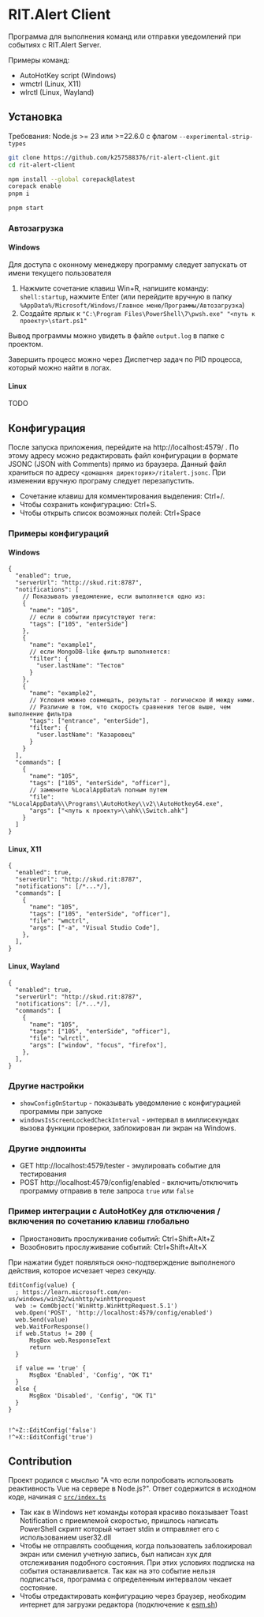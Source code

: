 # RIT.Alert Client

Программа для выполнения команд или отправки уведомлений при событиях с RIT.Alert Server.

Примеры команд:

- AutoHotKey script (Windows)
- wmctrl (Linux, X11)
- wlrctl (Linux, Wayland)

## Установка

Требования: Node.js >= 23 или >=22.6.0 c флагом `--experimental-strip-types`

```bash
git clone https://github.com/k257588376/rit-alert-client.git
cd rit-alert-client

npm install --global corepack@latest
corepack enable
pnpm i

pnpm start
```

### Автозагрузка

#### Windows

Для доступа с оконному менеджеру программу следует запускать от имени текущего пользователя

1. Нажмите сочетание клавиш Win+R, напишите команду: `shell:startup`,
   нажмите Enter (или перейдите вручную в папку `%AppData%/Microsoft/Windows/Главное меню/Программы/Автозагрузка`)
2. Создайте ярлык к `"C:\Program Files\PowerShell\7\pwsh.exe" "<путь к проекту>\start.ps1"`

Вывод программы можно увидеть в файле `output.log` в папке с проектом.

Завершить процесс можно через Диспетчер задач по PID процесса, который можно найти в логах.

#### Linux

TODO

## Конфигурация

После запуска приложения, перейдите на http://localhost:4579/ . По этому адресу можно редактировать файл конфигурации в формате JSONC (JSON with Comments) прямо из браузера. Данный файл храниться по адресу `<домашняя директория>/ritalert.jsonc`. При изменении вручную програму следует перезапустить.

- Сочетание клавиш для комментирования выделения: Сtrl+/. 
- Чтобы сохранить конфигурацию: Ctrl+S. 
- Чтобы открыть список возможных полей: Ctrl+Space

### Примеры конфигураций

#### Windows

```jsonc
{
  "enabled": true,
  "serverUrl": "http://skud.rit:8787",
  "notifications": [
    // Показывать уведомление, если выполняется одно из:
    {
      "name": "105",
      // если в событии присутствуют теги:
      "tags": ["105", "enterSide"]
    },
    {
      "name": "example1",
      // если MongoDB-like фильтр выполняется:
      "filter": {
        "user.lastName": "Тестов"
      }
    },
    {
      "name": "example2",
      // Условия можно совмещать, результат - логическое И между ними. 
      // Различие в том, что скорость сравнения тегов выше, чем выполнение фильтра
      "tags": ["entrance", "enterSide"],
      "filter": {
        "user.lastName": "Казаровец"
      }
    }
  ],
  "commands": [
    {
      "name": "105",
      "tags": ["105", "enterSide", "officer"],
      // замените %LocalAppData% полным путем
      "file": "%LocalAppData%\\Programs\\AutoHotkey\\v2\\AutoHotkey64.exe", 
      "args": ["<путь к проекту>\\ahk\\Switch.ahk"]
    }
  ]
}
```

#### Linux, X11

```jsonc
{
  "enabled": true,
  "serverUrl": "http://skud.rit:8787",
  "notifications": [/*...*/],
  "commands": [
    {
      "name": "105",
      "tags": ["105", "enterSide", "officer"],
      "file": "wmctrl",
      "args": ["-a", "Visual Studio Code"],
    },
  ],
}
```

#### Linux, Wayland
```jsonc
{
  "enabled": true,
  "serverUrl": "http://skud.rit:8787",
  "notifications": [/*...*/],
  "commands": [
    {
      "name": "105",
      "tags": ["105", "enterSide", "officer"],
      "file": "wlrctl",
      "args": ["window", "focus", "firefox"],
    },
  ],
}
```

### Другие настройки 

- `showConfigOnStartup` - показывать уведомление с конфигурацией программы при запуске
- `windowsIsScreenLockedCheckInterval` - интервал в миллисекундах вызова функции проверки, заблокирован ли экран на Windows.

### Другие эндпоинты

- GET http://localhost:4579/tester - эмулировать событие для тестирования
- POST http://localhost:4579/config/enabled - включить/отключить программу отправив в теле запроса `true` или `false`

### Пример интеграции с AutoHotKey для отключения / включения по сочетанию клавиш глобально

- Приостановить прослуживание событий: Ctrl+Shift+Alt+Z
- Возобновить прослуживание событий: Ctrl+Shift+Alt+X

При нажатии будет появляться окно-подтверждение выполненого действия, которое исчезает через секунду.

```ahk
EditConfig(value) {
  ; https://learn.microsoft.com/en-us/windows/win32/winhttp/winhttprequest
  web := ComObject('WinHttp.WinHttpRequest.5.1')
  web.Open('POST', 'http://localhost:4579/config/enabled')
  web.Send(value)
  web.WaitForResponse()
  if web.Status != 200 {
      MsgBox web.ResponseText
      return
  }  

  if value == 'true' {
      MsgBox 'Enabled', 'Config', "OK T1"
  }
  else {
      MsgBox 'Disabled', 'Config', "OK T1"
  }
}


!^+Z::EditConfig('false')
!^+X::EditConfig('true')
```

## Contribution

Проект родился с мыслью "А что если попробовать использовать реактивность Vue на сервере в Node.js?". Ответ содержится в исходном коде, начиная с [`src/index.ts`](https://github.com/k257588376/rit-alert-client/blob/main/src/index.ts)

- Так как в Windows нет команды которая красиво показывает Toast Notification с приемлемой скоростью, пришлось написать PowerShell скрипт который читает stdin и отправляет его с использованием user32.dll
- Чтобы не отправлять сообщения, когда пользователь заблокировал экран или сменил учетную запись, был написан хук для отслеживания подобного состояния. При этих условиях подписка на события останавливается. Так как на это событие нельзя подписаться, программа с определенным интервалом чекает состояние.
- Чтобы отредактировать конфигурацию через браузер, необходим интернет для загрузки редактора (подключение к [esm.sh](https://esm.sh/))